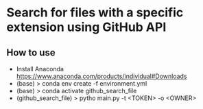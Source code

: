 # Search for files with a specific extension using GitHub API

## How to use

- Install Anaconda https://www.anaconda.com/products/individual#Downloads
- (base) > conda env create -f environment.yml
- (base) > conda activate github_search_file
- (github_search_file) > pytho main.py -t &lt;TOKEN&gt; -o &lt;OWNER&gt;
